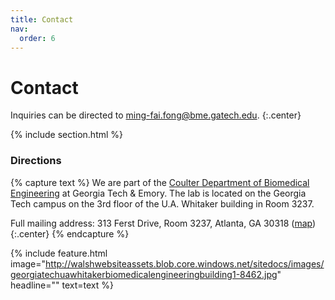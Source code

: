 ```yaml
---
title: Contact
nav:
  order: 6
---
```


# <i class="fas fa-paper-plane"></i>Contact

Inquiries can be directed to [ming-fai.fong@bme.gatech.edu](mailto:ming-fai.fong@bme.gatech.edu).
{:.center}

{% include section.html %}

### <i class="fas fa-mail-bulk"></i>Directions

{% capture text %}
We are part of the [Coulter Department of Biomedical Engineering](https://www.bme.gatech.edu/) at Georgia Tech & Emory.  The lab is located on the Georgia Tech campus on the 3rd floor of the U.A. Whitaker building in Room 3237.

Full mailing address: 313 Ferst Drive, Room 3237, Atlanta, GA 30318 ([map](https://www.google.com/maps/place/U.A.+Whitaker+Building/@33.7783711,-84.3969727,15z))
{:.center}
{% endcapture %}

{%
  include feature.html
  image="http://walshwebsiteassets.blob.core.windows.net/sitedocs/images/georgiatechuawhitakerbiomedicalengineeringbuilding1-8462.jpg"
  headline=""
  text=text
%}
